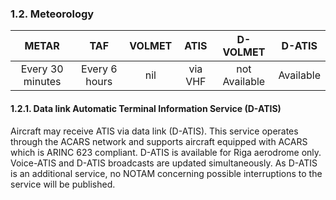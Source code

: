### 	1.2. Meteorology

|      METAR       |      TAF      | VOLMET |  ATIS   |   D-VOLMET    |  D-ATIS   |
| :--------------: | :-----------: | :----: | :-----: | :-----------: | :-------: |
| Every 30 minutes | Every 6 hours |  nil   | via VHF | not Available | Available |

#### 1.2.1. Data link Automatic Terminal Information Service (D-ATIS)

Aircraft may receive ATIS via data link (D-ATIS). This service operates through the ACARS network and supports aircraft equipped with ACARS which is ARINC 623 compliant.
D-ATIS is available for Riga aerodrome only. Voice-ATIS and D-ATIS broadcasts are updated simultaneously.
As D-ATIS is an additional service, no NOTAM concerning possible interruptions to the service will be published. 

